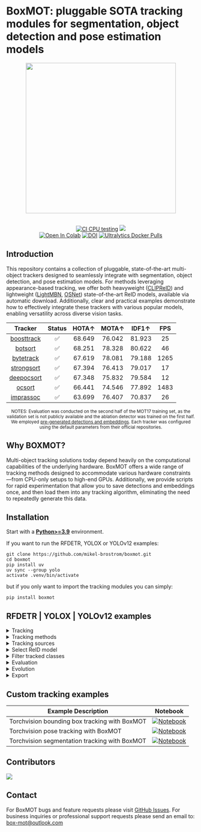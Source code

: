 # BoxMOT: pluggable SOTA tracking modules for segmentation, object detection and pose estimation models

<div align="center">
  <p>
  <img src="https://github.com/mikel-brostrom/boxmot/releases/download/v12.0.0/output_640.gif" width="400"/>
  </p>
  <br>
  <div>
  <a href="https://github.com/mikel-brostrom/yolov8_tracking/actions/workflows/ci.yml"><img src="https://github.com/mikel-brostrom/yolov8_tracking/actions/workflows/ci.yml/badge.svg" alt="CI CPU testing"></a>
  <a href="https://pepy.tech/project/boxmot"><img src="https://static.pepy.tech/badge/boxmot"></a>
  <br>
  <a href="https://colab.research.google.com/drive/18nIqkBr68TkK8dHdarxTco6svHUJGggY?usp=sharing"><img src="https://colab.research.google.com/assets/colab-badge.svg" alt="Open In Colab"></a>
<a href="https://doi.org/10.5281/zenodo.8132989"><img src="https://zenodo.org/badge/DOI/10.5281/zenodo.8132989.svg" alt="DOI"></a>
<a href="https://hub.docker.com/r/boxmot/boxmot"><img src="https://img.shields.io/docker/pulls/boxmot/boxmot?logo=docker" alt="Ultralytics Docker Pulls"></a>

  </div>
</div>

## Introduction

This repository contains a collection of pluggable, state-of-the-art multi-object trackers designed to seamlessly integrate with segmentation, object detection, and pose estimation models. For methods leveraging appearance-based tracking, we offer both heavyweight  ([CLIPReID](https://arxiv.org/pdf/2211.13977.pdf)) and lightweight ([LightMBN](https://arxiv.org/pdf/2101.10774.pdf), [OSNet](https://arxiv.org/pdf/1905.00953.pdf)) state-of-the-art ReID models, available via automatic download. Additionally, clear and practical examples demonstrate how to effectively integrate these trackers with various popular models, enabling versatility across diverse vision tasks.

<div align="center">

<!-- START TRACKER TABLE -->
| Tracker | Status  | HOTA↑ | MOTA↑ | IDF1↑ | FPS |
| :-----: | :-----: | :---: | :---: | :---: | :---: |
| [boosttrack](https://arxiv.org/abs/2408.13003) | ✅ | 68.649 | 76.042 | 81.923 | 25 |
| [botsort](https://arxiv.org/abs/2206.14651) | ✅ | 68.251 | 78.328 | 80.622 | 46 |
| [bytetrack](https://arxiv.org/abs/2110.06864) | ✅ | 67.619 | 78.081 | 79.188 | 1265 |
| [strongsort](https://arxiv.org/abs/2202.13514) | ✅ | 67.394 | 76.413 | 79.017 | 17 |
| [deepocsort](https://arxiv.org/abs/2302.11813) | ✅ | 67.348 | 75.832 | 79.584 | 12 |
| [ocsort](https://arxiv.org/abs/2203.14360) | ✅ | 66.441 | 74.546 | 77.892 | 1483 |
| [imprassoc](https://openaccess.thecvf.com/content/CVPR2023W/E2EAD/papers/Stadler_An_Improved_Association_Pipeline_for_Multi-Person_Tracking_CVPRW_2023_paper.pdf) | ✅ | 63.699 | 76.407 | 70.837 | 26 |

<!-- END TRACKER TABLE -->

<sub> NOTES: Evaluation was conducted on the second half of the MOT17 training set, as the validation set is not publicly available and the ablation detector was trained on the first half. We employed [pre-generated detections and embeddings](https://github.com/mikel-brostrom/boxmot/releases/download/v11.0.9/runs2.zip). Each tracker was configured using the default parameters from their official repositories. </sub>

</div>

</details>



## Why BOXMOT?

Multi-object tracking solutions today depend heavily on the computational capabilities of the underlying hardware. BoxMOT offers a wide range of tracking methods designed to accommodate various hardware constraints—from CPU-only setups to high-end GPUs. Additionally, we provide scripts for rapid experimentation that allow you to save detections and embeddings once, and then load them into any tracking algorithm, eliminating the need to repeatedly generate this data.

## Installation

Start with a [**Python>=3.9**](https://www.python.org/) environment.

If you want to run the RFDETR, YOLOX or YOLOv12 examples:

```
git clone https://github.com/mikel-brostrom/boxmot.git
cd boxmot
pip install uv
uv sync --group yolo
activate .venv/bin/activate
```

but if you only want to import the tracking modules you can simply:

```
pip install boxmot
```

## RFDETR | YOLOX | YOLOv12 examples

<details>
<summary>Tracking</summary>


```bash
yolox_s.pt
$ python tracking/track.py --yolo-model rf-detr-base.pt  # bboxes only
  python tracking/track.py --yolo-model yolox_s.pt       # bboxes only
  python tracking/track.py --yolo-model yolov10n         # bboxes only
  python tracking/track.py --yolo-model yolov9s          # bboxes only
  python tracking/track.py --yolo-model yolov8n          # bboxes only
                                        yolov8n-seg      # bboxes + segmentation masks
                                        yolov8n-pose     # bboxes + pose estimation

```

  </details>

<details>
<summary>Tracking methods</summary>

```bash
$ python tracking/track.py --tracking-method deepocsort
                                             strongsort
                                             ocsort
                                             bytetrack
                                             botsort
                                             imprassoc
                                             boosttrack
```

</details>

<details>
<summary>Tracking sources</summary>

Tracking can be run on most video formats

```bash
$ python tracking/track.py --source 0                               # webcam
                                    img.jpg                         # image
                                    vid.mp4                         # video
                                    path/                           # directory
                                    path/*.jpg                      # glob
                                    'https://youtu.be/Zgi9g1ksQHc'  # YouTube
                                    'rtsp://example.com/media.mp4'  # RTSP, RTMP, HTTP stream
```

</details>

<details>
<summary>Select ReID model</summary>

Some tracking methods combine appearance description and motion in the process of tracking. For those which use appearance, you can choose a ReID model based on your needs from this [ReID model zoo](https://kaiyangzhou.github.io/deep-person-reid/MODEL_ZOO). These model can be further optimized for you needs by the [reid_export.py](https://github.com/mikel-brostrom/yolo_tracking/blob/master/boxmot/appearance/reid_export.py) script

```bash
$ python tracking/track.py --source 0 --reid-model lmbn_n_cuhk03_d.pt               # lightweight
                                                   osnet_x0_25_market1501.pt
                                                   mobilenetv2_x1_4_msmt17.engine
                                                   resnet50_msmt17.onnx
                                                   osnet_x1_0_msmt17.pt
                                                   clip_market1501.pt               # heavy
                                                   clip_vehicleid.pt
                                                   ...
```

</details>

<details>
<summary>Filter tracked classes</summary>

By default the tracker tracks all MS COCO classes.

If you want to track a subset of the classes that you model predicts, add their corresponding index after the classes flag,

```bash
python tracking/track.py --source 0 --yolo-model yolov8s.pt --classes 16 17  # COCO yolov8 model. Track cats and dogs, only
```

[Here](https://tech.amikelive.com/node-718/what-object-categories-labels-are-in-coco-dataset/) is a list of all the possible objects that a Yolov8 model trained on MS COCO can detect. Notice that the indexing for the classes in this repo starts at zero

</details>


</details>

<details>
<summary>Evaluation</summary>

Evaluate a combination of detector, tracking method and ReID model on standard MOT dataset or you custom one by

```bash
$ python3 tracking/val.py --yolo-model yolov8n.pt --reid-model osnet_x0_25_msmt17.pt --tracking-method deepocsort --verbose --source ./assets/MOT17-mini/train
$ python3 tracking/val.py --yolo-model yolov8n.pt --reid-model osnet_x0_25_msmt17.pt --tracking-method ocsort     --verbose --source ./tracking/val_utils/MOT17/train
```

add `--gsi` to your command for postprocessing the MOT results by gaussian smoothed interpolation. Detections and embeddings are stored for the selected YOLO and ReID model respectively. They can then be loaded into any tracking algorithm. Avoiding the overhead of repeatedly generating this data.
</details>


<details>
<summary>Evolution</summary>

We use a fast and elitist multiobjective genetic algorithm for tracker hyperparameter tuning. By default the objectives are: HOTA, MOTA, IDF1. Run it by

```bash
# saves dets and embs under ./runs/dets_n_embs separately for each selected yolo and reid model
$ python tracking/generate_dets_n_embs.py --source ./assets/MOT17-mini/train --yolo-model yolov8n.pt yolov8s.pt --reid-model weights/osnet_x0_25_msmt17.pt
# evolve parameters for specified tracking method using the selected detections and embeddings generated in the previous step
$ python tracking/evolve.py --dets yolov8n --embs osnet_x0_25_msmt17 --n-trials 9 --tracking-method botsort --source ./assets/MOT17-mini/train
```

The set of hyperparameters leading to the best HOTA result are written to the tracker's config file.

</details>

<details>
<summary>Export</summary>

We support ReID model export to ONNX, OpenVINO, TorchScript and TensorRT

```bash
# export to ONNX
$ python3 boxmot/appearance/reid_export.py --include onnx --device cpu
# export to OpenVINO
$ python3 boxmot/appearance/reid_export.py --include openvino --device cpu
# export to TensorRT with dynamic input
$ python3 boxmot/appearance/reid_export.py --include engine --device 0 --dynamic
```

</details>


## Custom tracking examples

<div align="center">

| Example Description | Notebook |
|---------------------|----------|
| Torchvision bounding box tracking with BoxMOT | [![Notebook](https://img.shields.io/badge/Notebook-torchvision_det_boxmot.ipynb-blue)](examples/det/torchvision_boxmot.ipynb) |
| Torchvision pose tracking with BoxMOT | [![Notebook](https://img.shields.io/badge/Notebook-torchvision_pose_boxmot.ipynb-blue)](examples/pose/torchvision_boxmot.ipynb) |
| Torchvision segmentation tracking with BoxMOT | [![Notebook](https://img.shields.io/badge/Notebook-torchvision_seg_boxmot.ipynb-blue)](examples/seg/torchvision_boxmot.ipynb) |

</div>

## Contributors

<a href="https://github.com/mikel-brostrom/yolo_tracking/graphs/contributors ">
  <img src="https://contrib.rocks/image?repo=mikel-brostrom/yolo_tracking" />
</a>

## Contact

For BoxMOT bugs and feature requests please visit [GitHub Issues](https://github.com/mikel-brostrom/boxmot/issues).
For business inquiries or professional support requests please send an email to: box-mot@outlook.com
